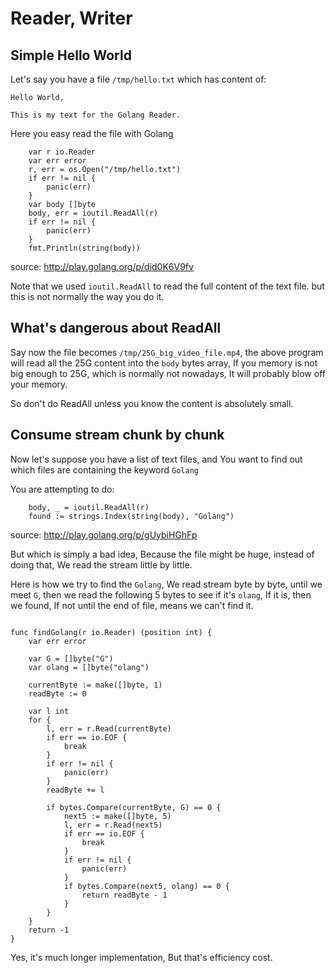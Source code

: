 # Reader, Writer


## Simple Hello World

Let's say you have a file `/tmp/hello.txt` which has content of:

```
Hello World, 

This is my text for the Golang Reader.

```

Here you easy read the file with Golang


```
	var r io.Reader
	var err error
	r, err = os.Open("/tmp/hello.txt")
	if err != nil {
		panic(err)
	}
	var body []byte
	body, err = ioutil.ReadAll(r)
	if err != nil {
		panic(err)
	}
	fmt.Println(string(body))

```

source: http://play.golang.org/p/did0K6V9fv

Note that we used `ioutil.ReadAll` to read the full content of the text file. but this is not normally the way you do it.

## What's dangerous about ReadAll

Say now the file becomes `/tmp/25G_big_video_file.mp4`, the above program will read all the 25G content into the `body` bytes array, If you memory is not big enough to 25G, which is normally not nowadays, It will probably blow off your memory.

So don't do ReadAll unless you know the content is absolutely small.

## Consume stream chunk by chunk

Now let's suppose you have a list of text files, and You want to find out which files are containing the keyword `Golang`

You are attempting to do:

```
	body, _ = ioutil.ReadAll(r)
	found := strings.Index(string(body), "Golang")

```
source: http://play.golang.org/p/gUybiHGhFp

But which is simply a bad idea, Because the file might be huge, instead of doing that, We read the stream little by little.

Here is how we try to find the `Golang`, We read stream byte by byte, until we meet `G`, then we read the following 5 bytes to see if it's `olang`, If it is, then we found, If not until the end of file, means we can't find it.


```

func findGolang(r io.Reader) (position int) {
	var err error

	var G = []byte("G")
	var olang = []byte("olang")

	currentByte := make([]byte, 1)
	readByte := 0

	var l int
	for {
		l, err = r.Read(currentByte)
		if err == io.EOF {
			break
		}
		if err != nil {
			panic(err)
		}
		readByte += l

		if bytes.Compare(currentByte, G) == 0 {
			next5 := make([]byte, 5)
			l, err = r.Read(next5)
			if err == io.EOF {
				break
			}
			if err != nil {
				panic(err)
			}
			if bytes.Compare(next5, olang) == 0 {
				return readByte - 1
			}
		}
	}
	return -1
}

```

Yes, it's much longer implementation, But that's efficiency cost.



